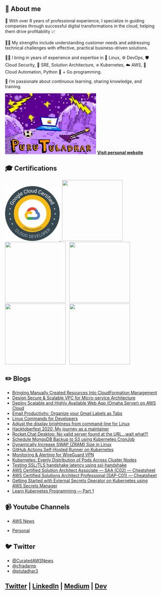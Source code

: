 ## 👋 About me

🚀 With over 8 years of professional experience, I specialize in guiding companies through successful digital transformations in the cloud, helping them drive profitability 📈

💪🏼 My strengths include understanding customer needs and addressing technical challenges with effective, practical business-driven solutions.

💁‍♂️ I bring in years of experience and expertise in 🐧 Linux, ⚙️ DevOps, 🛡️ Cloud Security, 🦺 SRE, Solution Architecture, ⎈ Kubernetes, ☁️ AWS, 🤖 Cloud Automation, Python 🐍 + Go programming.

🙏 I’m passionate about continuous learning, sharing knowledge, and training.

<img src="https://raw.githubusercontent.com/tuladhar/tuladhar/main/avatar.png" height="200" width="300">
<b><a target='_blank' href='https://tuladhar.github.io/'>Visit personal website</a></b>

## 🎓 Certifications

<a target='_blank' href='https://www.credential.net/7387f35e-a76d-4a0a-aa6a-1bdc31a040a4'> <img src="https://github.com/tuladhar/tuladhar/blob/main/images/1548352102758.png" height="180" width="180"> <a/> &nbsp;<a target='_blank' href='https://www.credly.com/badges/44c519e9-73a5-4228-ba97-b8cc118ef5f1/public_url'><img src="https://user-images.githubusercontent.com/5674762/166191885-2673c797-7d27-4a5f-a1f5-818e3114f8d1.png" height="200" width="200"></a> &nbsp; <a target='_blank' href='https://www.credly.com/badges/dc31c1fc-a3e1-4f3e-a94a-5d211bbc7c07/public_url'><img src="https://user-images.githubusercontent.com/5674762/166191928-e4991679-5334-4cac-95fe-bbd9ad23bdc1.png" height="200" width="200"></a> &nbsp; <a target='_blank' href='https://www.credly.com/badges/f5e39fa7-6d7c-4083-a77f-5f8f8c53ab55/public_url'><img src="https://user-images.githubusercontent.com/5674762/166191962-5cee931c-5c4b-4e3c-844e-d4d9e02949f9.png" height="200" width="200"></a> &nbsp; <a target='_blank' href='https://www.credly.com/badges/091c736e-6282-43fd-b216-c61c58b4d6ce'><img src="https://github.com/tuladhar/tuladhar/assets/5674762/b3f3cade-5b36-49cc-bcc2-8f711bfce78f" height="200" width="200"></a> &nbsp; <a target='_blank' href='https://www.credly.com/badges/16a0c27e-1f29-4186-a349-86ff7b7713e9'><img src="https://github.com/user-attachments/assets/393b6786-11b9-4823-9ed7-c3000e7e4295" height="200" width="200"></a>

## :pencil2: Blogs
- [Bringing Manually Created Resources Into CloudFormation Management](https://medium.com/@ptuladhar3/bringing-manually-created-resources-into-cloudformation-management-ffd39b05d9f6?source=your_stories_page---------------------------)
- [Design Secure & Scalable VPC for Micro-service Architecture](https://medium.com/@ptuladhar3/design-secure-scalable-vpc-for-micro-service-architecture-1b58fbf128f4)
- [Deploy Scalable and Highly Available Web App (Omaha Server) on AWS Cloud](https://medium.com/@ptuladhar3/deploy-scalable-and-highly-available-web-app-omaha-server-on-aws-cloud-69e26df7c85b)
- [Email Productivity: Organize your Gmail Labels as Tabs](https://medium.com/@ptuladhar3/email-productivity-organize-your-gmail-labels-as-tabs-3c29acc7b3200)
- [Linux Commands for Developers](https://medium.com/@ptuladhar3/linux-commands-for-developers-d88baba576b4)
- [Adjust the display brightness from command-line for Linux](https://dev.to/ptuladhar3/adjust-the-display-brightness-from-command-line-for-linux-3k86)
- [Hacktoberfest 2020: My journey as a maintainer](https://medium.com/@ptuladhar3/hacktoberfest-2020-day-6-my-journey-as-a-maintainer-c347367469a7)
- [Rocket.Chat Desktop: No valid server found at the URL…wait what?!](https://medium.com/@ptuladhar3/rocket-chat-desktop-no-valid-server-found-at-the-url-wait-what-bde80748152a)
- [Schedule MongoDB Backup to S3 using Kubernetes CronJob](https://ptuladhar3.medium.com/schedule-mongodb-backup-to-s3-using-kubernetes-cronjob-79ca811e1fc0)
- [Dynamically Increase SWAP (ZRAM) Size in Linux](https://ptuladhar3.medium.com/dynamically-adjust-swap-zram-size-in-fedora-linux-78cd712808f2)
- [GitHub Actions Self-Hosted Runner on Kubernetes](https://ptuladhar3.medium.com/github-actions-self-hosted-runner-on-kubernetes-55d077520a31)
- [Monitoring & Alerting for WireGuard VPN](https://ptuladhar3.medium.com/wireguard-vpn-monitoring-alerting-e1e1d1eaaa4e)
- [Kubernetes: Evenly Distribution of Pods Across Cluster Nodes](https://ptuladhar3.medium.com/kubernetes-distributing-pods-evenly-across-cluster-c6bdc9b49699)
- [Testing SSL/TLS handshake latency using ssl-handshake](https://ptuladhar3.medium.com/testing-ssl-tls-handshake-latency-using-ssl-handshake-6a0c497890d1)
- [AWS Certified Solution Architect Associate — SAA (C02) — Cheatsheet](https://ptuladhar3.medium.com/aws-certified-solution-architect-associate-saa-c02-cheatsheet-67e0e53f6f68)
- [AWS Certified Solutions Architect Professional (SAP-C01) — Cheatsheet](https://ptuladhar3.medium.com/aws-certified-solutions-architect-professional-sap-c01-cheatsheet-70ed86229e09)
- [Getting Started with External Secrets Operator on Kubernetes using AWS Secrets Manager](https://ptuladhar3.medium.com/getting-started-with-external-secrets-operator-on-kubernetes-using-aws-secrets-manager-6dc403d9630c)
- [Learn Kubernetes Programming — Part 1](https://ptuladhar3.medium.com/learn-kubernetes-programming-part-1-7384e5f3c481)

## 📹 Youtube Channels
- [AWS News](https://www.youtube.com/channel/UCo6iCvAfqVvxKfYmJmJCB7g)
* [Personal](https://www.youtube.com/channel/UCpQaiAIOtOj-hs5vDe09WFQ)

## 🐦 Twitter
- [@CuratedAWSNews](https://twitter.com/@curatedawsnews)
- [@cfradarnp](https://twitter.com/@cfradarnp)
- [@ptuladhar3](https://twitter.com/@ptuladhar3)

## [Twitter](https://twitter.com/ptuladhar3) | [LinkedIn](https://www.linkedin.com/in/ptuladhar3/) | [Medium](https://ptuladhar3.medium.com/) | [Dev](https://dev.to/ptuladhar3/)
